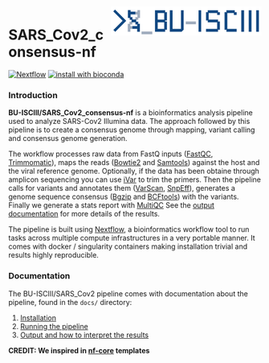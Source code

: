<img src="docs/images/BU_ISCIII_logo.png" alt="logo" width="300" align="right"/>

# SARS_Cov2_consensus-nf
[![Nextflow](https://img.shields.io/badge/nextflow-%E2%89%A50.32.0-brightgreen.svg)](https://www.nextflow.io/)
[![install with bioconda](https://img.shields.io/badge/install%20with-bioconda-brightgreen.svg)](http://bioconda.github.io/)

<!--
[![Docker](https://img.shields.io/docker/automated/nfcore/rnaseq.svg)](https://hub.docker.com/r/nfcore/rnaseq/)
-->
### Introduction

**BU-ISCIII/SARS_Cov2_consensus-nf** is a bioinformatics analysis pipeline used to analyze SARS-Cov2 Illumina data. The approach followed by this pipeline is to create a consensus genome through mapping, variant calling and consensus genome generation.

The workflow processes raw data from FastQ inputs ([FastQC](https://www.bioinformatics.babraham.ac.uk/projects/fastqc/), [Trimmomatic](http://www.usadellab.org/cms/?page=trimmomatic)), maps the reads ([Bowtie2](http://bowtie-bio.sourceforge.net/bowtie2/index.shtml) and [Samtools](http://www.htslib.org/doc/samtools.html)) against the host and the viral reference genome. Optionally, if the data has been obtaine through amplicon sequencing you can use [iVar](http://gensoft.pasteur.fr/docs/ivar/1.0/manualpage.html) to trim the primers. Then the pipeline calls for variants and annotates them ([VarScan](http://varscan.sourceforge.net/), [SnpEff](http://snpeff.sourceforge.net/)), generates a genome sequence consensus ([Bgzip](http://www.htslib.org/doc/bgzip.html) and [BCFtools](http://www.htslib.org/doc/bcftools.html)) with the variants. Finally we generate a stats report with [MultiQC](https://multiqc.info/) See the [output documentation](docs/output.md) for more details of the results.

The pipeline is built using [Nextflow](https://www.nextflow.io), a bioinformatics workflow tool to run tasks across multiple compute infrastructures in a very portable manner. It comes with docker / singularity containers making installation trivial and results highly reproducible.

### Documentation
The BU-ISCIII/SARS_Cov2 pipeline comes with documentation about the pipeline, found in the `docs/` directory:

1. [Installation](docs/installation.md)
2. [Running the pipeline](docs/usage.md)
3. [Output and how to interpret the results](docs/output.md)

**CREDIT: We inspired in [nf-core](https://nf-co.re/) templates**
